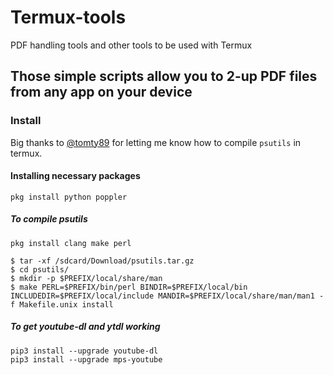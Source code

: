 # Termux-tools
PDF handling tools and other tools to be used with Termux
## Those simple scripts allow you to 2-up PDF files from any app on your device

### Install
Big thanks to [@tomty89](https://github.com/termux/termux-packages/issues/2150) for letting me know how to compile `psutils` in termux. 

#### Installing necessary packages

`pkg install python poppler`

##### To compile psutils
`pkg install clang make perl` 

```
$ tar -xf /sdcard/Download/psutils.tar.gz                                          
$ cd psutils/
$ mkdir -p $PREFIX/local/share/man                                                 
$ make PERL=$PREFIX/bin/perl BINDIR=$PREFIX/local/bin INCLUDEDIR=$PREFIX/local/include MANDIR=$PREFIX/local/share/man/man1 -f Makefile.unix install
```
##### To get youtube-dl and ytdl working
```
pip3 install --upgrade youtube-dl 
pip3 install --upgrade mps-youtube 
```
